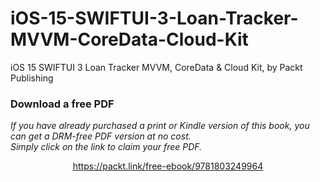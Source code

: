 # iOS-15-SWIFTUI-3-Loan-Tracker-MVVM-CoreData-Cloud-Kit
iOS 15 SWIFTUI 3 Loan Tracker MVVM, CoreData &amp; Cloud Kit, by Packt Publishing

### Download a free PDF

 <i>If you have already purchased a print or Kindle version of this book, you can get a DRM-free PDF version at no cost.<br>Simply click on the link to claim your free PDF.</i>
<p align="center"> <a href="https://packt.link/free-ebook/9781803249964">https://packt.link/free-ebook/9781803249964 </a> </p>